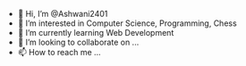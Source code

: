 - 👋 Hi, I’m @Ashwani2401
- 👀 I’m interested in Computer Science, Programming, Chess
- 🌱 I’m currently learning Web Development
- 💞️ I’m looking to collaborate on ...
- 📫 How to reach me ...

<!---
Ashwani2401/Ashwani2401 is a ✨ special ✨ repository because its `README.md` (this file) appears on your GitHub profile.
You can click the Preview link to take a look at your changes.
--->
